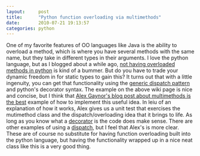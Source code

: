 ```yaml
---
layout:     post
title:      "Python function overloading via multimethods"
date:       2010-07-21 19:13:57
categories: python
---
```

One of my favorite features of OO languages like Java is the ability to overload a method, which is where you have several methods with the same name, but they take in different types in their arguments. I love the python language, but as I blogged about a while ago, [not having overloaded methods in python](http://ironboundsoftware.com/blog/2007/05/29/a-shortfall-of-python-no-function-overloading/) is kind of a bummer. But do you have to trade your dynamic freedom in for static types to gain this? It turns out that with a little ingenuity, you can get that functionality using the [generic dispatch pattern](http://en.wikipedia.org/wiki/Multiple_dispatch) and python's decorator syntax. The example on the above wiki page is nice and concise, but I think that [Alex Gaynor's blog post about multimethods is the best](http://alexgaynor.net/2010/jun/26/multimethods-python/) example of how to implement this useful idea. In leiu of an explanation of how it works, Alex gives us a unit test that exercises the mutimethod class and the dispatch/overloading idea that it brings to life. As long as you know what a [decorator](http://www.artima.com/weblogs/viewpost.jsp?thread=240808) is the code does make sense. There are other examples of using a [dispatch](http://mike.axiak.net/blog/2010/06/25/python-generic-dispatch/), but I feel that Alex's is more clear. These are of course no substitute for having function overloading built into the python language, but having the functionality wrapped up in a nice neat class like this is a very good thing.
